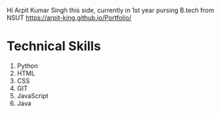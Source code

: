 Hi Arpit Kumar Singh this side, currently in 1st year pursing B.tech from NSUT
https://arpit-king.github.io/Portfolio/
# Technical Skills
1. Python
2. HTML
3. CSS
4. GIT
5. JavaScript
6. Java
